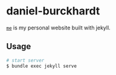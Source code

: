 # daniel-burckhardt

[`me`](https://danburck.github.io/me/) is my personal website built with jekyll.

## Usage

```bash
# start server
$ bundle exec jekyll serve
```